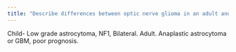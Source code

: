 ```yaml
---
title: "Describe differences between optic nerve glioma in an adult and in a child."
---
```

Child- Low grade astrocytoma, NF1, Bilateral. Adult. Anaplastic astrocytoma or GBM, poor prognosis.

